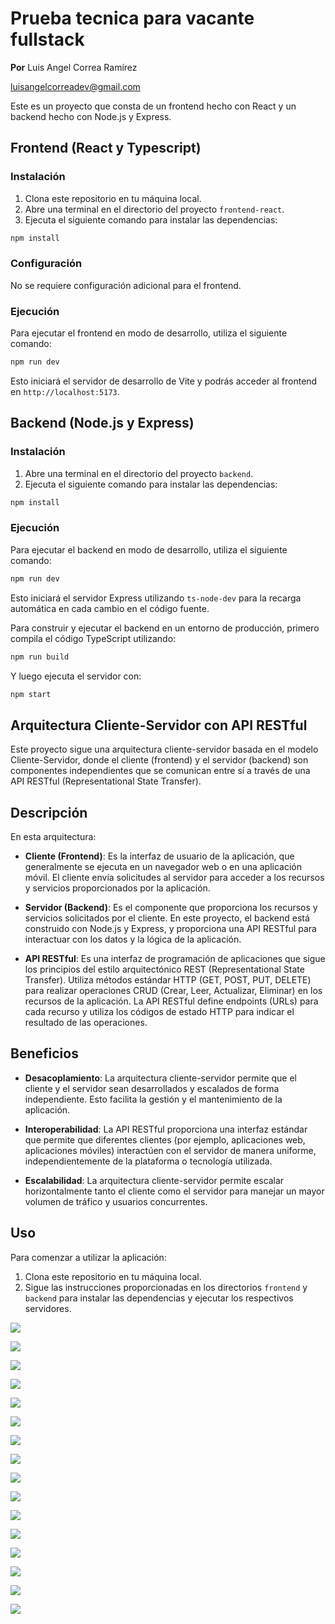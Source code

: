 # Prueba tecnica para vacante fullstack

**Por** Luis Angel Correa Ramírez

luisangelcorreadev@gmail.com

Este es un proyecto que consta de un frontend hecho con React y un backend hecho con Node.js y Express.

## Frontend (React y Typescript)

### Instalación

1. Clona este repositorio en tu máquina local.
2. Abre una terminal en el directorio del proyecto `frontend-react`.
3. Ejecuta el siguiente comando para instalar las dependencias:

```bash
npm install
```

### Configuración

No se requiere configuración adicional para el frontend.

### Ejecución

Para ejecutar el frontend en modo de desarrollo, utiliza el siguiente comando:

```bash
npm run dev
```

Esto iniciará el servidor de desarrollo de Vite y podrás acceder al frontend en `http://localhost:5173`.



## Backend (Node.js y Express)

### Instalación

1. Abre una terminal en el directorio del proyecto `backend`.
2. Ejecuta el siguiente comando para instalar las dependencias:

```bash
npm install
```

### Ejecución

Para ejecutar el backend en modo de desarrollo, utiliza el siguiente comando:

```bash
npm run dev
```

Esto iniciará el servidor Express utilizando `ts-node-dev` para la recarga automática en cada cambio en el código fuente.

Para construir y ejecutar el backend en un entorno de producción, primero compila el código TypeScript utilizando:

```bash
npm run build
```

Y luego ejecuta el servidor con:

```bash
npm start
```

## Arquitectura Cliente-Servidor con API RESTful

Este proyecto sigue una arquitectura cliente-servidor basada en el modelo Cliente-Servidor, donde el cliente (frontend) y el servidor (backend) son componentes independientes que se comunican entre sí a través de una API RESTful (Representational State Transfer).

## Descripción

En esta arquitectura:

- **Cliente (Frontend)**: Es la interfaz de usuario de la aplicación, que generalmente se ejecuta en un navegador web o en una aplicación móvil. El cliente envía solicitudes al servidor para acceder a los recursos y servicios proporcionados por la aplicación.

- **Servidor (Backend)**: Es el componente que proporciona los recursos y servicios solicitados por el cliente. En este proyecto, el backend está construido con Node.js y Express, y proporciona una API RESTful para interactuar con los datos y la lógica de la aplicación.

- **API RESTful**: Es una interfaz de programación de aplicaciones que sigue los principios del estilo arquitectónico REST (Representational State Transfer). Utiliza métodos estándar HTTP (GET, POST, PUT, DELETE) para realizar operaciones CRUD (Crear, Leer, Actualizar, Eliminar) en los recursos de la aplicación. La API RESTful define endpoints (URLs) para cada recurso y utiliza los códigos de estado HTTP para indicar el resultado de las operaciones.

## Beneficios

- **Desacoplamiento**: La arquitectura cliente-servidor permite que el cliente y el servidor sean desarrollados y escalados de forma independiente. Esto facilita la gestión y el mantenimiento de la aplicación.

- **Interoperabilidad**: La API RESTful proporciona una interfaz estándar que permite que diferentes clientes (por ejemplo, aplicaciones web, aplicaciones móviles) interactúen con el servidor de manera uniforme, independientemente de la plataforma o tecnología utilizada.

- **Escalabilidad**: La arquitectura cliente-servidor permite escalar horizontalmente tanto el cliente como el servidor para manejar un mayor volumen de tráfico y usuarios concurrentes.

## Uso

Para comenzar a utilizar la aplicación:

1. Clona este repositorio en tu máquina local.
2. Sigue las instrucciones proporcionadas en los directorios `frontend` y `backend` para instalar las dependencias y ejecutar los respectivos servidores.



![](C:\Users\LUIS%20ANGEL\AppData\Roaming\marktext\images\2024-02-04-15-41-07-image.png)

![](C:\Users\LUIS%20ANGEL\AppData\Roaming\marktext\images\2024-02-04-15-47-55-image.png)

![](C:\Users\LUIS%20ANGEL\AppData\Roaming\marktext\images\2024-02-04-15-48-12-image.png)

![](C:\Users\LUIS%20ANGEL\AppData\Roaming\marktext\images\2024-02-04-15-48-31-image.png)

![](C:\Users\LUIS%20ANGEL\AppData\Roaming\marktext\images\2024-02-04-15-41-28-image.png)

![](C:\Users\LUIS%20ANGEL\AppData\Roaming\marktext\images\2024-02-04-15-41-42-image.png)

![](C:\Users\LUIS%20ANGEL\AppData\Roaming\marktext\images\2024-02-04-15-45-51-image.png)

![](C:\Users\LUIS%20ANGEL\AppData\Roaming\marktext\images\2024-02-04-15-47-17-image.png)

![](C:\Users\LUIS%20ANGEL\AppData\Roaming\marktext\images\2024-02-04-15-47-30-image.png)

![](C:\Users\LUIS%20ANGEL\AppData\Roaming\marktext\images\2024-02-04-15-49-08-image.png)

![](C:\Users\LUIS%20ANGEL\AppData\Roaming\marktext\images\2024-02-04-15-49-22-image.png)

![](C:\Users\LUIS%20ANGEL\AppData\Roaming\marktext\images\2024-02-04-15-55-35-image.png)

![](C:\Users\LUIS%20ANGEL\AppData\Roaming\marktext\images\2024-02-04-15-50-01-image.png)

![](C:\Users\LUIS%20ANGEL\AppData\Roaming\marktext\images\2024-02-04-15-52-19-image.png)

![](C:\Users\LUIS%20ANGEL\AppData\Roaming\marktext\images\2024-02-04-15-52-56-image.png)

![](C:\Users\LUIS%20ANGEL\AppData\Roaming\marktext\images\2024-02-04-15-54-25-image.png)
